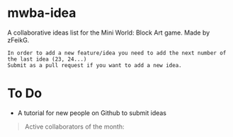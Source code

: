 # mwba-idea
A collaborative ideas list for the Mini World: Block Art game.
Made by zFeikG.

```
In order to add a new feature/idea you need to add the next number of the last idea (23, 24...)
Submit as a pull request if you want to add a new idea.
```

# To Do
- A tutorial for new people on Github to submit ideas

>Active collaborators of the month:
